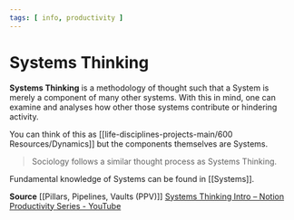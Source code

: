 ```yaml
---
tags: [ info, productivity ]
---
```

# Systems Thinking
**Systems Thinking** is a methodology of thought such that a System is merely a component of many other systems. With this in mind, one can examine and analyses how other those systems contribute or hindering activity.

You can think of this as [[life-disciplines-projects-main/600 Resources/Dynamics]] but the components themselves are Systems. 

> Sociology follows a similar thought process as Systems Thinking.

Fundamental knowledge of Systems can be found in [[Systems]].

**Source**
[[Pillars, Pipelines, Vaults (PPV)]]
[Systems Thinking Intro – Notion Productivity Series - YouTube](https://www.youtube.com/watch?v=3AKHjwvEufg)